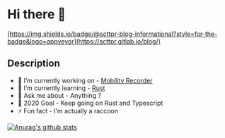 # Hi there :wave:

[https://img.shields.io/badge/@scttpr-blog-informational?style=for-the-badge&logo=appveyor](https://scttpr.gitlab.io/blog/)

## Description
- 🔭 I’m currently working on - [Mobility Recorder](https://github.com/Mobility-Recorder)
- 🌱 I’m currently learning - [Rust](https://www.rust-lang.org/)
- 💬 Ask me about - Anything ?
- 🥅 2020 Goal - Keep going on Rust and Typescript
- ⚡ Fun fact - I'm actually a raccoon

[![Anurag's github stats](https://github-readme-stats.vercel.app/api?username=Scttpr&theme=nord)](https://github.com/anuraghazra/github-readme-stats)

<!--
**Scttpr/Scttpr** is a ✨ _special_ ✨ repository because its `README.md` (this file) appears on your GitHub profile.

Here are some ideas to get you started:

- 🔭 I’m currently working on ...
- 🌱 I’m currently learning ...
- 👯 I’m looking to collaborate on ...
- 🤔 I’m looking for help with ...
- 💬 Ask me about ...
- 📫 How to reach me: ...
- 😄 Pronouns: ...
- ⚡ Fun fact: ...
-->
